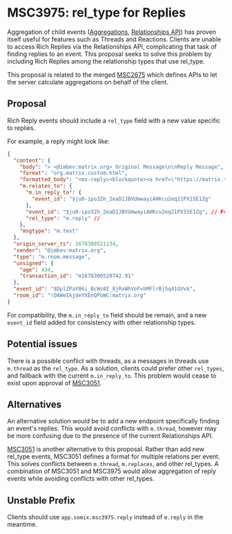 # MSC3975: rel_type for Replies

Aggregation of child events ([Aggregations](https://spec.matrix.org/v1.6/client-server-api/#aggregations), 
[Relationships API](https://spec.matrix.org/v1.6/client-server-api/#aggregations)) 
has proven itself useful for features such as Threads and Reactions. Clients are unable to access Rich Replies via the Relationships API,
complicating that task of finding replies to an event. This proposal seeks to
solve this problem by including Rich Replies among the relationship types that use rel_type.

This proposal is related to the merged [MSC2675](https://github.com/matrix-org/matrix-spec-proposals/pull/2675) which defines APIs to let the server calculate
aggregations on behalf of the client.


## Proposal

Rich Reply events should include a `rel_type` field with a new value specific to replies.

For example, a reply might look like:

```json
{
  "content": {
    "body": "> <@imbev:matrix.org> Original Message\n\nReply Message",
    "format": "org.matrix.custom.html",
    "formatted_body": "<mx-reply><blockquote><a href=\"https://matrix.to/#/!OAWeIkjdeYXEnQPoWC:matrix.org/$ju0-ipo32h_2eaD1JBVUmwayiAHKcu2eq21PX15E1Zg?via=matrix.org\">In reply to</a> <a href=\"https://matrix.to/#/@imbev:matrix.org\">@imbev:matrix.org</a><br>Original Message</blockquote></mx-reply>Reply Message",
    "m.relates_to": {
      "m.in_reply_to": {
        "event_id": "$ju0-ipo32h_2eaD1JBVUmwayiAHKcu2eq21PX15E1Zg"
      },
      "event_id": "$ju0-ipo32h_2eaD1JBVUmwayiAHKcu2eq21PX15E1Zg", // Proposed additions to reply event
      "rel_type": "m.reply" //
    },
    "msgtype": "m.text"
  },
  "origin_server_ts": 1678300521134,
  "sender": "@imbev:matrix.org",
  "type": "m.room.message",
  "unsigned": {
    "age": 434,
    "transaction_id": "m1678300520742.91"
  },
  "event_id": "$DplZPaY06i_BcWs0I_8jRxWhVoFvhMFlrBj5q41GVvk",
  "room_id": "!OAWeIkjdeYXEnQPoWC:matrix.org"
}
```

For compatibility, the `m.in_reply_to` field should be remain, and 
a new `event_id` field added for consistency with other relationship types.


## Potential issues

There is a possible conflict with threads, as a messages in threads use `m.thread`
as the `rel_type`. As a solution, clients could prefer other `rel_types`, and fallback with the current `m.in_reply_to`. This problem would cease to exist upon approval of [MSC3051](https://github.com/matrix-org/matrix-doc/pull/3051).


## Alternatives

An alternative solution would be to add a new endpoint specifically finding an 
event's replies. This would avoid conflicts with `m.thread`, however may be more
confusing due to the presence of the current Relationships API.

[MSC3051](https://github.com/matrix-org/matrix-doc/pull/3051) is another alternative to this proposal. Rather than add new rel_type events,
MSC3051 defines a format for multiple relations per event. This solves conflicts 
between `m.thread`, `m.replaces`, and other rel_types. A combination of MSC3051
and MSC3975 would allow aggregation of reply events while avoiding conflicts with
other rel_types.

## Unstable Prefix

Clients should use `app.somix.msc3975.reply` instead of `m.reply` in the meantime.